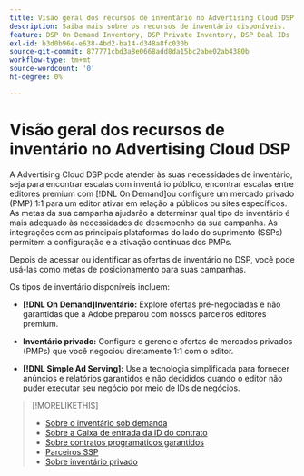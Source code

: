 ```yaml
---
title: Visão geral dos recursos de inventário no Advertising Cloud DSP
description: Saiba mais sobre os recursos de inventário disponíveis.
feature: DSP On Demand Inventory, DSP Private Inventory, DSP Deal IDs
exl-id: b3d0b96e-e638-4bd2-ba14-d348a8fc030b
source-git-commit: 877771cbd3a8e0668add8da15bc2abe02ab4380b
workflow-type: tm+mt
source-wordcount: '0'
ht-degree: 0%

---
```


# Visão geral dos recursos de inventário no Advertising Cloud DSP

A Advertising Cloud DSP pode atender às suas necessidades de inventário, seja para encontrar escalas com inventário público, encontrar escalas entre editores premium com [!DNL On Demand]ou configure um mercado privado (PMP) 1:1 para um editor ativar em relação a públicos ou sites específicos. As metas da sua campanha ajudarão a determinar qual tipo de inventário é mais adequado às necessidades de desempenho da sua campanha. As integrações com as principais plataformas do lado do suprimento (SSPs) permitem a configuração e a ativação contínuas dos PMPs.

Depois de acessar ou identificar as ofertas de inventário no DSP, você pode usá-las como metas de posicionamento para suas campanhas.

Os tipos de inventário disponíveis incluem:

* **[!DNL On Demand]Inventário:** Explore ofertas pré-negociadas e não garantidas que a Adobe preparou com nossos parceiros editores premium.

* **Inventário privado:** Configure e gerencie ofertas de mercados privados (PMPs) que você negociou diretamente 1:1 com o editor.

* **[!DNL Simple Ad Serving]:** Use a tecnologia simplificada para fornecer anúncios e relatórios garantidos e não decididos quando o editor não puder executar seu negócio por meio de IDs de negócios.

>[!MORELIKETHIS]
>
>* [Sobre o inventário sob demanda](on-demand-inventory-about.md)
>* [Sobre a Caixa de entrada da ID do contrato](deal-id-inbox-about.md)
>* [Sobre contratos programáticos garantidos](programmatic-guaranteed-about.md)
>* [Parceiros SSP](ssp-partners.md)
>* [Sobre inventário privado](private-inventory-about.md)

